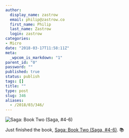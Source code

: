```yaml
---
author:
  display_name: zastrow
  email: philip@zastrow.co
  first_name: Philip
  last_name: Zastrow
  login: zastrow
categories:
- Micro
date: "2018-03-17T11:58:11Z"
meta:
  _wpcom_is_markdown: "1"
parent_id: "0"
password: ""
published: true
status: publish
tags: []
title: ""
type: post
slug: 346
aliases:
  - /2018/03/346/
---
```

<p><img src="https://i.gr-assets.com/images/S/compressed.photo.goodreads.com/books/1642641928l/32926680.jpg" alt="Saga: Book Two (Saga, #4-6)" /></p>

<p>Just finished the book, <a href="https://www.goodreads.com/review/show/2326188472?utm_medium=api&amp;utm_source=rss">Saga: Book Two (Saga, #4-6)</a>. 📚</p>
